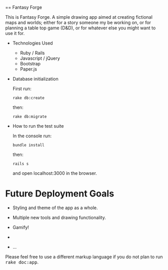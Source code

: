 == Fantasy Forge


This is Fantasy Forge. A simple drawing app aimed at creating fictional maps and worlds; either for a story someone my be working on, or for planning a table top game (D&D), or for whatever else you might want to use it for.



* Technologies Used

   - Ruby / Rails
   - Javascript / jQuery
   - Bootstrap
   - Paper.js

* Database initialization

   First run:

   `rake db:create`

   then:

   `rake db:migrate`

* How to run the test suite

   In the console run:

   `bundle install`

   then:

   `rails s`

   and open localhost:3000 in the browser.


# Future Deployment Goals

   - Styling and theme of the app as a whole.

   - Multiple new tools and drawing functionality.

   - Gamify!

   -

* ...


Please feel free to use a different markup language if you do not plan to run
<tt>rake doc:app</tt>.
